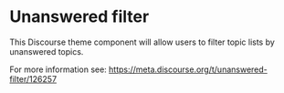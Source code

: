 # Unanswered filter

This Discourse theme component will allow users to filter topic lists by unanswered topics.

For more information see: https://meta.discourse.org/t/unanswered-filter/126257
